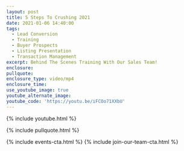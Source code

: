 ```yaml
---
layout: post
title: 5 Steps To Crushing 2021
date: 2021-01-06 14:40:00
tags:
  - Lead Conversion
  - Training
  - Buyer Prospects
  - Listing Presentation
  - Transaction Management
excerpt: Behind The Scenes Training With Our Sales Team!
enclosure:
pullquote:
enclosure_type: video/mp4
enclosure_time:
use_youtube_image: true
youtube_alternate_image:
youtube_code: 'https://youtu.be/iFCOo71XXbU'
---
```


{% include youtube.html %}

{% include pullquote.html %}

{% include events-cta.html %} {% include join-our-team-cta.html %}
